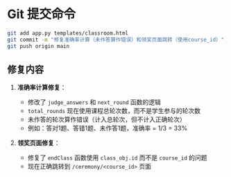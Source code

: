 # Git 提交命令

```bash
git add app.py templates/classroom.html
git commit -m "修复准确率计算（未作答算作错误）和领奖页面跳转（使用course_id）"
git push origin main
```

## 修复内容

1. **准确率计算修复**：
   - 修改了 `judge_answers` 和 `next_round` 函数的逻辑
   - `total_rounds` 现在使用课程总轮次数，而不是学生参与的轮次数
   - 未作答的轮次算作错误（计入总轮次，但不计入正确轮次）
   - 例如：答对1题、答错1题、未作答1题，准确率 = 1/3 = 33%

2. **领奖页面修复**：
   - 修复了 `endClass` 函数使用 `class_obj.id` 而不是 `course_id` 的问题
   - 现在正确跳转到 `/ceremony/<course_id>` 页面

